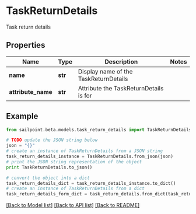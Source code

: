 # TaskReturnDetails

Task return details

## Properties

Name | Type | Description | Notes
------------ | ------------- | ------------- | -------------
**name** | **str** | Display name of the TaskReturnDetails | 
**attribute_name** | **str** | Attribute the TaskReturnDetails is for | 

## Example

```python
from sailpoint.beta.models.task_return_details import TaskReturnDetails

# TODO update the JSON string below
json = "{}"
# create an instance of TaskReturnDetails from a JSON string
task_return_details_instance = TaskReturnDetails.from_json(json)
# print the JSON string representation of the object
print TaskReturnDetails.to_json()

# convert the object into a dict
task_return_details_dict = task_return_details_instance.to_dict()
# create an instance of TaskReturnDetails from a dict
task_return_details_form_dict = task_return_details.from_dict(task_return_details_dict)
```
[[Back to Model list]](../README.md#documentation-for-models) [[Back to API list]](../README.md#documentation-for-api-endpoints) [[Back to README]](../README.md)


